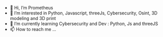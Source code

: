 - 👋 Hi, I’m Prometheus
- 👀 I’m interested in Python, Javascript, threeJs, Cybersecurity, Osint, 3D modeling and 3D print
- 🌱 I’m currently learning Cybersecurity and Dev : Python, Js and threeJS
- 📫 How to reach me ...


<!---
PrometheusCS/PrometheusCS is a ✨ special ✨ repository because its `README.md` (this file) appears on your GitHub profile.
You can click the Preview link to take a look at your changes.
--->
